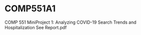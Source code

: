 # COMP551A1
COMP 551 MiniProject 1: Analyzing COVID-19 Search Trends and Hospitalization
See Report.pdf
